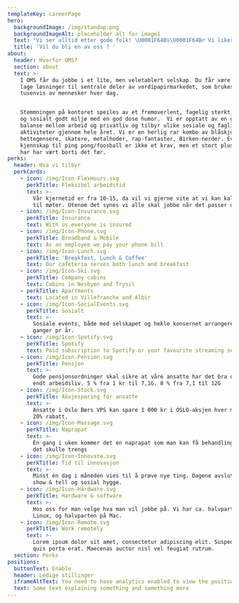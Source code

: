 ```yaml
---
templateKey: careerPage
hero:
  backgroundImage: /img/standup.png
  backgroundImageAlt: placeholder alt for image1
  text: "Vi ser alltid etter gode folk! \U0001F64B‍♀️\U0001F64B‍♂️ Vi liker deg som er lidenskapelig opptatt av ny teknologi og ønsker å være med på å lage gode, smarte løsninger for finansbransjen. Ta kontakt med oss hvis du synes dette kan være noe for deg! \n\n"
  title: 'Vil du bli en av oss ? '
about:
  header: Hvorfor OMS?
  section: about
  text: >-
    I OMS får du jobbe i et lite, men veletablert selskap. Du får være med på å
    lage løsninger til sentrale deler av verdipapirmarkedet, som brukes av
    tusenvis av mennesker hver dag.


    Stemmningen på kontoret speiles av et fremoverlent, fagelig sterkt, kreativt
    og sosialt godt miljø med en god dose humor.  Vi er opptatt av en god
    balanse mellom arbeid og privatliv og tilbyr ulike sosiale og faglige
    aktiviteter gjennom hele året. Vi er en herlig rar kombo av blåskjorter,
    hettegensere, skatere, metalhoder, rap-fantaster, Birken-nerder. Evt
    kjennskap til ping pong/foosball er ikke et krav, men et stort pluss om du
    har har vært borti det før.
perks:
  header: Hva vi tilbyr
  perkCards:
    - icon: /img/Icon-FlexHours.svg
      perkTitle: Fleksibel arbeidstid
      text: >-
        Vår kjernetid er fra 10-15, da vil vi gjerne vite at vi kan kalle inn
        til møter. Utenom det synes vi alle skal jobbe når det passer dem
    - icon: /img/Icon-Insurance.svg
      perkTitle: Insurance
      text: With us everyone is insured
    - icon: /img/Icon-Phone.svg
      perkTitle: Broadband & Mobile
      text: As an employee we pay your phone bill
    - icon: /img/Icon-Lunch.svg
      perkTitle: 'Breakfast, Lunch & Coffee'
      text: Our cafeteria serves both lunch and breakfast
    - icon: /img/Icon-Ski.svg
      perkTitle: Company cabins
      text: Cabins in Nesbyen and Trysil
    - perkTitle: Apartments
      text: Located in Villefranche and Albir
    - icon: /img/Icon-SocialEvents.svg
      perkTitle: Sosialt
      text: >-
        Sosiale events, både med selskapet og hekle konsernet arrangeres flere
        ganger pr år.
    - icon: /img/Icon-Spotify.svg
      perkTitle: Spotify
      text: Paid subscription to Spotify or your favourite streaming service
    - icon: /img/Icon-Pension.svg
      perkTitle: Pensjon
      text: >-
        Gode pensjonsordninger skal sikre at våre ansatte har det bra også etter
        endt arbeidsliv. 5 % fra 1 kr til 7,1G. 8 % fra 7,1 til 12G
    - icon: /img/Icon-Stock.svg
      perkTitle: Aksjesparing for ansatte
      text: >-
        Ansatte i Oslo Børs VPS kan spare 1 000 kr i OSLO-aksjen hver måned, med
        20% rabatt.
    - icon: /img/Icon-Massage.svg
      perkTitle: Naprapat
      text: >-
        Én gang i uken kommer det en naprapat som man kan få behandling av, om
        det skulle trengs
    - icon: /img/Icon-Innovate.svg
      perkTitle: Tid til innovasjon
      text: >-
        Minst én dag i måneden vies til å prøve nye ting. Dagene avsluttes med
        show & tell og sosial hygge.
    - icon: /img/Icon-Hardware.svg
      perkTitle: Hardware & software
      text: >-
        Hos oss for man velge hva man vil jobbe på. Vi har ca. halvparten på
        Linux, og halvparten på Mac.
    - icon: /img/Icon-Remote.svg
      perkTitle: Work remotely
      text: >-
        Lorem ipsum dolor sit amet, consectetur adipiscing elit. Suspendisse
        quis porta erat. Maecenas auctor nisl vel feugiat rutrum.
  section: Perks
positions:
  buttonText: Enable
  header: Ledige stillinger
  iframeAltText: You need to have analytics enabled to view the positions
  text: Some text explaining something and something more
---
```

